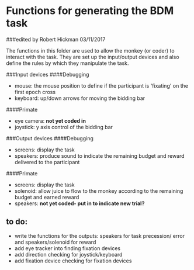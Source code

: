 # Functions for generating the BDM task
###edited by Robert Hickman 03/11/2017

The functions in this folder are used to allow the monkey (or coder) to interact with the task. They are set up the input/output devices and also define the rules by which they manipulate the task.

###Input devices
####Debugging
- mouse: the mouse position to define if the participant is 'fixating' on the first epoch cross
- keyboard: up/down arrows for moving the bidding bar

####Primate
- eye camera: **not yet coded in**
- joystick: y axis control of the bidding bar

###Output devices
####Debugging
- screens: display the task
- speakers: produce sound to indicate the remaining budget and reward delivered to the participant

####Primate
- screens: display the task
- solenoid: allow juice to flow to the monkey according to the remaining budget and earned reward
- speakers: **not yet coded- put in to indicate new trial?**


## to do:

- write the functions for the outputs: speakers for task precession/ error and speakers/solenoid for reward
- add eye tracker into finding fixation devices
- add direction checking for joystick/keyboard
- add fixation device checking for fixation devices